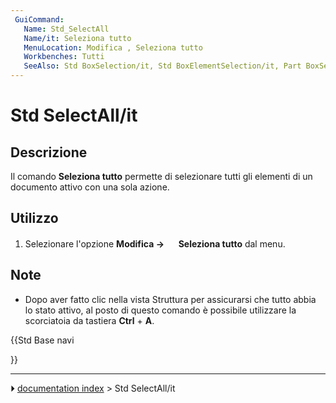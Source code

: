 ```yaml
---
 GuiCommand:
   Name: Std_SelectAll
   Name/it: Seleziona tutto
   MenuLocation: Modifica , Seleziona tutto
   Workbenches: Tutti
   SeeAlso: Std BoxSelection/it, Std BoxElementSelection/it, Part BoxSelection/it
---
```


# Std SelectAll/it

## Descrizione

Il comando **Seleziona tutto** permette di selezionare tutti gli elementi di un documento attivo con una sola azione.

## Utilizzo

1.  Selezionare l\'opzione **Modifica → <img src="images/Std_SelectAll.svg" width=16px> Seleziona tutto** dal menu.

## Note

-   Dopo aver fatto clic nella vista Struttura per assicurarsi che tutto abbia lo stato attivo, al posto di questo comando è possibile utilizzare la scorciatoia da tastiera **Ctrl** + **A**.





{{Std Base navi

}}



---
⏵ [documentation index](../README.md) > Std SelectAll/it

